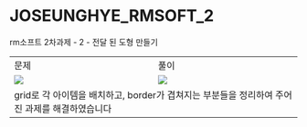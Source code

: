 # JOSEUNGHYE_RMSOFT_2
rm소프트 2차과제 - 2 - 전달 된 도형 만들기

<table>
  <tr>
    <td>
      문제
    </td>
    <td>
      풀이
    </td>
  </tr>
  <tr>
    <td>
      <img src="https://github.com/tmdgp0212/JOSEUNGHYE_RMSOFT_2/assets/112364408/833d6e38-4ab5-463e-8f23-102953bde2b1">
    </td>
    <td>
      <img src="https://github.com/tmdgp0212/JOSEUNGHYE_RMSOFT_2/assets/112364408/f49cb816-a113-4eb1-9337-857465b51cc8">
    </td>
  </tr>
  <tr>
    <td colspan="2">grid로 각 아이템을 배치하고, border가 겹쳐지는 부분들을 정리하여 주어진 과제를 해결하였습니다</td>
  </tr>
</table>
